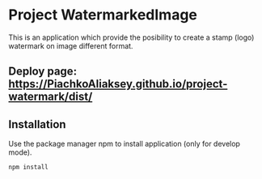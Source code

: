 # Project WatermarkedImage
This is an application which provide the posibility to create a stamp (logo) watermark on image different format.

## Deploy page: https://PiachkoAliaksey.github.io/project-watermark/dist/

## Installation

Use the package manager npm to install application (only for develop mode).

```bash
npm install
```
